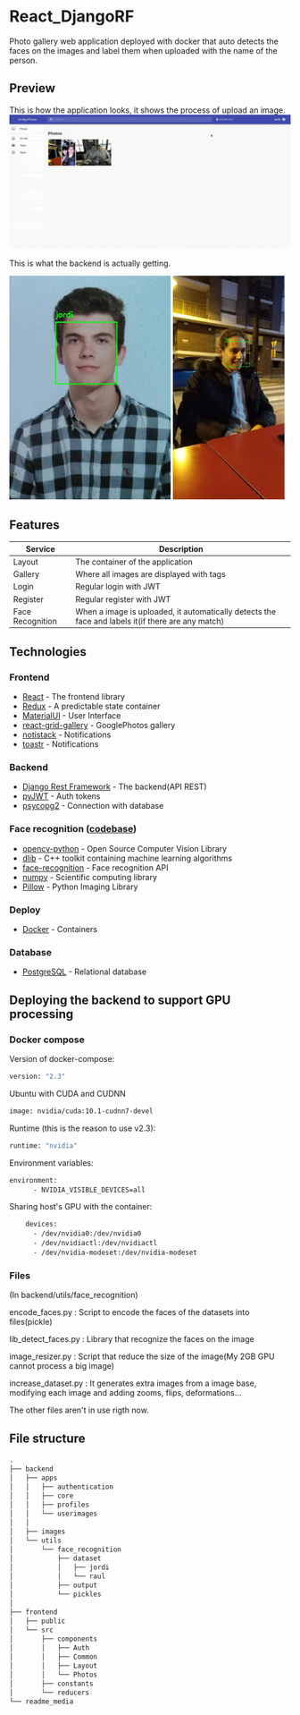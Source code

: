 # React_DjangoRF

Photo gallery web application deployed with docker that auto detects the faces on the images and label them when uploaded with the name of the person.

## Preview

This is how the application looks, it shows the process of upload an image.
<img src="./readme_media/output.gif">

This is what the backend is actually getting.

<img src="./readme_media/foto_carnet.png_faces.jpg" height="400px"/>
<img src="./readme_media/IMG-20191228-WA0020.jpg_faces.jpg" height="400px">

## Features

| Service | Description |
| - | - |
| Layout | The container of the application |
| Gallery | Where all images are displayed with tags |
| Login | Regular login with JWT |
| Register | Regular register with JWT |
| Face Recognition | When a image is uploaded, it automatically detects the face and labels it(if there are any match) |

## Technologies

### Frontend

* [React](https://reactjs.org/) - The frontend library
* [Redux](https://redux.js.org/) - A predictable state container
* [MaterialUI](https://material-ui.com/es/) - User Interface
* [react-grid-gallery](https://benhowell.github.io/react-grid-gallery/) - GooglePhotos gallery
* [notistack](https://github.com/iamhosseindhv/notistack) - Notifications
* [toastr](https://www.npmjs.com/package/toastr) - Notifications

### Backend

* [Django Rest Framework](https://www.django-rest-framework.org/) - The backend(API REST)
* [pyJWT](https://github.com/jpadilla/pyjwt) - Auth tokens
* [psycopg2](https://www.psycopg.org/) - Connection with database

### Face recognition (<a href="https://www.pyimagesearch.com/2018/06/18/face-recognition-with-opencv-python-and-deep-learning/#">codebase</a>)

* [opencv-python](https://opencv.org/) - Open Source Computer Vision Library
* [dlib](https://github.com/davisking/dlib) -  C++ toolkit containing machine learning algorithms
* [face-recognition](https://github.com/ageitgey/face_recognition) - Face recognition API
* [numpy](https://numpy.org/) - Scientific computing library
* [Pillow](https://python-pillow.org/) - Python Imaging Library


### Deploy

* [Docker](https://www.docker.com/) - Containers

### Database

* [PostgreSQL](https://www.postgresql.org/) - Relational database


## Deploying the backend to support GPU processing

### Docker compose
Version of docker-compose:
```dockerfile
version: "2.3"
```

Ubuntu with CUDA and CUDNN

```dockerfile
image: nvidia/cuda:10.1-cudnn7-devel
```

Runtime (this is the reason to use v2.3):
```dockerfile
runtime: "nvidia"
```

Environment variables:
```dockerfile
environment:
      - NVIDIA_VISIBLE_DEVICES=all
```

Sharing host's GPU with the container:
```dockerfile
    devices:
      - /dev/nvidia0:/dev/nvidia0
      - /dev/nvidiactl:/dev/nvidiactl
      - /dev/nvidia-modeset:/dev/nvidia-modeset
```


### Files

(In backend/utils/face_recognition)


encode_faces.py
: Script to encode the faces of the datasets into files(pickle)

lib_detect_faces.py
: Library that recognize the faces on the image

image_resizer.py
: Script that reduce the size of the image(My 2GB GPU cannot process a big image)

increase_dataset.py
: It generates extra images from a image base, modifying each image and adding zooms, flips, deformations...

The other files aren't in use rigth now.


## File structure
```
.
├── backend
│   ├── apps
│   │   ├── authentication
│   │   ├── core
│   │   ├── profiles
│   │   └── userimages
│   │       
│   ├── images
│   └── utils
│       └── face_recognition
│           ├── dataset
│           │   ├── jordi
│           │   └── raul
│           ├── output
│           └── pickles
│
├── frontend
│   ├── public
│   └── src
│       ├── components
│       │   ├── Auth
│       │   ├── Common
│       │   ├── Layout
│       │   └── Photos
│       ├── constants
│       └── reducers
└── readme_media
```


